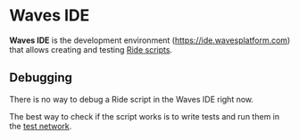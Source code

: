 # Waves IDE

 **Waves IDE** is the development environment (<https://ide.wavesplatform.com>) that allows creating and testing [Ride scripts](/en/ride/script).

## Debugging

There is no way to debug a Ride script in the Waves IDE right now.

The best way to check if the script works is to write tests and run them in the [test network](/en/blockchain/blockchain-network/test-network).
